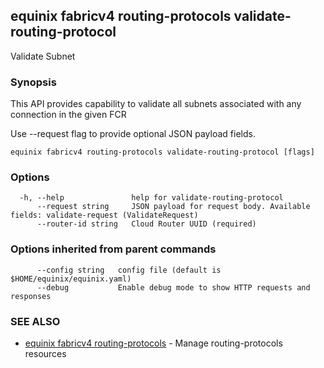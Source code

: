 ## equinix fabricv4 routing-protocols validate-routing-protocol

Validate Subnet

### Synopsis

This API provides capability to validate all subnets associated with any connection in the given FCR

Use --request flag to provide optional JSON payload fields.

```
equinix fabricv4 routing-protocols validate-routing-protocol [flags]
```

### Options

```
  -h, --help               help for validate-routing-protocol
      --request string     JSON payload for request body. Available fields: validate-request (ValidateRequest)
      --router-id string   Cloud Router UUID (required)
```

### Options inherited from parent commands

```
      --config string   config file (default is $HOME/equinix/equinix.yaml)
      --debug           Enable debug mode to show HTTP requests and responses
```

### SEE ALSO

* [equinix fabricv4 routing-protocols](equinix_fabricv4_routing-protocols.md)	 - Manage routing-protocols resources

